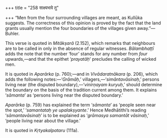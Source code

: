 +++
title = "258 साक्ष्यभावे तु"

+++
“Men from the four surrounding villages are meant, as Kullūka suggests.
The correctness of this opinion is proved by the fact that the land
grants usually mention the four boundaries of the villages given
away.”—Buhler.

This verse is quoted in *Mitākṣarā* (2.152), which remarks that
neighbours are to be called in only in the absence of regular witnesses.
*Bālambhaṭṭī* adds the note that the number ‘four’ stands for any number
from *four* upwards,—and that the epithet ‘*prayatāḥ*’ precludes the
calling of wicked men.

It is quoted in *Aparārka* (p. 760);—and in *Vivādaratnākara* (p. 206),
which adds the following notes:—‘*Grāmāḥ*,’
villagers,—‘*simāntavāsinaḥ*,’ persons living near (the disputed
boundary),—‘*vinirṇayam kuryuḥ*,’ should determine the boundary on the
basis of the tradition current among them. It explains ‘*sāmanta*’ as
‘persons living near the disputed boundary.’

*Aparārka* (p. 759) has explained the term ‘*sāmanta*’ as ‘people seen
near the spot,’ ‘*samantataḥ ye upalakṣyante*.’ Hence Medhātithi’s
reading ‘*sāmantavāsinaḥ*’ is to be explained as ‘*grāmasya samantāt
vāsinaḥ*,’ ‘people living near about the village.’

It is quoted in *Kṛtyakalpataru* (111a).


